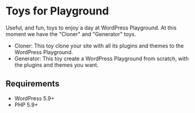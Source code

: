 # Toys for Playground

Useful, and fun, toys to enjoy a day at WordPress Playground. At this moment we have the "Cloner" and "Generator" toys.

- Cloner: This toy clone your site with all its plugins and themes to the WordPress Playground.
- Generator: This toy create a WordPress Playground from scratch, with the plugins and themes you want.

## Requirements

- WordPress 5.9+
- PHP 5.9+
